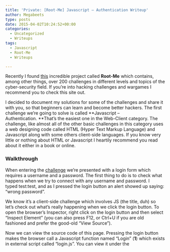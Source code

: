 ```yaml
---
title: 'Private: [Root-Me] Javascript – Authentication Writeup'
author: Megabeets
type: posts
date: 2015-04-02T10:24:52+00:00
categories:
  - Uncategorized
  - Writeups
tags:
  - Javascript
  - Root-Me
  - Writeups

---
```

Recently I found [this][1] incredible project called **Root-Me** which contains, among other things, over 200 challenges in different levels and topics of the cyber-security field. If you&#8217;re into hacking challenges and wargames I recommend you to check this site out.

I decided to document my solutions for some of the challenges and share it with you, so that beginners can learn and become better hackers. The first challenge we&#8217;re going to solve is called **Javascript &#8211; Authentication. **That&#8217;s the easiest one in the Web-Client category. The challenge, like almost all of the other basic challenges in this category uses a web designing code called HTML (Hyper Text Markup Language) and Javascript along with some others client-side languages. If you know very little or nothing about HTML or Javascript I heartily recommend you read about it either in a book or online.


### **Walkthrough**

When entering the [challenge][2] we&#8217;re presented with a login form which requires a username and a password. The first thing to do is to check what happens when we try to connect with any username and password. I typed test:test, and as I pressed the login button an alert showed up saying: &#8220;wrong password&#8221;.

We know it&#8217;s a client-side challenge which involves JS (the title, duh) so let&#8217;s check out what&#8217;s really happening when we click the login button. To open the browser&#8217;s Inspector, right click on the login button and then select &#8220;Inspect Element&#8221; (you can also press F12, or Ctrl+U if you are old fashioned and prefer the good-old &#8220;View Source&#8221;).

Now we can view the source code of this page. Pressing the login button makes the browser call a Javascript function named &#8220;Login&#8221; (**1**) which exists in external script called &#8220;login.js&#8221;. You can view it under the <script> tag in the <head> section (**2**). Pressing the link shows the code of login.js.

This is the actually code that checks whether the credentials are valid or not. By reading this simple script we understand that the expected username is &#8220;**4dm1n&#8221; **and the password is &#8220;**sh.org&#8221;**. All we have to do now is go back to Root-Me and see if **sh.org **is the correct answer. And voilà, we did it. Easy peasy.





 [1]: http://root-me.org/
 [2]: https://www.root-me.org/en/Challenges/Web-Client/Javascaript-Authentication